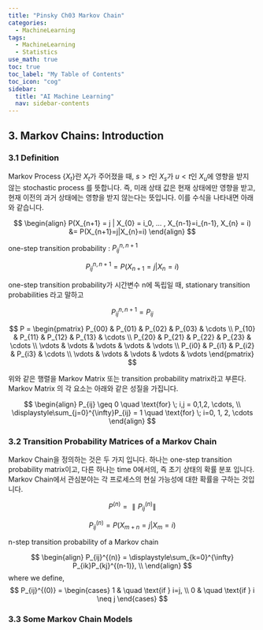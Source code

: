 ```yaml
---
title: "Pinsky Ch03 Markov Chain" 
categories:
  - MachineLearning
tags:
  - MachineLearning
  - Statistics
use_math: true
toc: true
toc_label: "My Table of Contents"
toc_icon: "cog"
sidebar:
  title: "AI Machine Learning"
  nav: sidebar-contents
---
```


## 3. Markov Chains: Introduction

### 3.1 Definition

Markov Process $\{X_t\}$란 ${X_t}$가 주어졌을 때, $s > t$인 ${X_s}$가 $u < t$인 ${X_u}$에 영향을 받지 않는 stochastic process 를 뜻합니다. 즉, 미래 상태 값은 현재 상태에만 영향을 받고, 현재 이전의 과거 상태에는 영향을 받지 않는다는 뜻입니다. 이를 수식을 나타내면 아래와 같습니다. 

$$ 
\begin{align}
P(X_{n+1} = j | X_{0} = i_0, ... , X_{n-1}=i_{n-1}, X_{n} = i) &= P(X_{n+1}=j|X_{n}=i)
\end{align}
$$

one-step transition probability : $P_{ij}^{n, n+1}$

$$ P_{ij}^{n, n+1} = P(X_{n+1}=j|X_{n} = i) $$

one-step transition probability가 시간변수 n에 독립일 때, stationary transition probabilities 라고 말하고

$$P_{ij}^{n, n+1} = P_{ij}$$

$$
P = 
\begin{pmatrix}
P_{00} & P_{01} & P_{02} & P_{03} & \cdots \\
P_{10} & P_{11} & P_{12} & P_{13} & \cdots \\
P_{20} & P_{21} & P_{22} & P_{23} & \cdots \\
\vdots & \vdots & \vdots & \vdots & \vdots  \\
P_{i0} & P_{i1} & P_{i2} & P_{i3} & \cdots \\
\vdots & \vdots & \vdots & \vdots & \vdots        
\end{pmatrix}
$$

위와 같은 행렬을 Markov Matrix 또는 transition probability matrix라고 부른다. 
Markov Matrix 의 각 요소는 아래와 같은 성질을 가집니다. 

$$
\begin{align}
P_{ij} \geq 0 \quad \text{for} \; i,j = 0,1,2, \cdots, \\
\displaystyle\sum_{j=0}^{\infty}P_{ij} = 1 \quad \text{for} \; i=0, 1, 2, \cdots
\end{align}
$$

### 3.2 Transition Probability Matrices of a Markov Chain

Markov Chain을 정의하는 것은 두 가지 입니다. 하나는 one-step transition probability matrix이고, 
다른 하나는 time 0에서의, 즉 초기 상태의 확률 분포 입니다. 
Markov Chain에서 관심분야는 각 프로세스의 현실 가능성에 대한 확률을 구하는 것입니다. 

$$
P^{(n)} = \parallel P_{ij}^{(n)} \parallel
$$

$$
P_{ij}^{(n)} = P(X_{m+n} = j | X_{m} = i)
$$

n-step transition probability of a Markov chain

$$
\begin{align}
P_{ij}^{(n)} = \displaystyle\sum_{k=0}^{\infty} P_{ik}P_{kj}^{(n-1)}, \\
\end{align}
$$
where we define,
$$
P_{ij}^{(0)} = 
\begin{cases}
1 & \quad \text{if } i=j, \\
0 & \quad \text{if } i \neq j
\end{cases}
$$

### 3.3 Some Markov Chain Models



